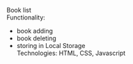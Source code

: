 Book list <br />
Functionality:
- book adding
- book deleting
- storing in Local Storage <br />
Technologies: HTML, CSS, Javascript